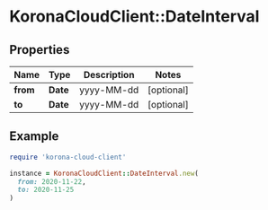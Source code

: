 # KoronaCloudClient::DateInterval

## Properties

| Name | Type | Description | Notes |
| ---- | ---- | ----------- | ----- |
| **from** | **Date** | yyyy-MM-dd | [optional] |
| **to** | **Date** | yyyy-MM-dd | [optional] |

## Example

```ruby
require 'korona-cloud-client'

instance = KoronaCloudClient::DateInterval.new(
  from: 2020-11-22,
  to: 2020-11-25
)
```

